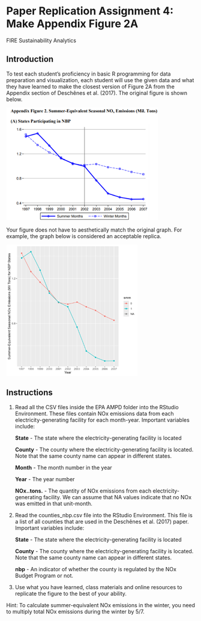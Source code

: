 # Paper Replication Assignment 4: Make Appendix Figure 2A
FIRE Sustainability Analytics

## Introduction

To test each student’s proficiency in basic R programming for data
preparation and visualization, each student will use the given data and
what they have learned to make the closest version of Figure 2A from the
Appendix section of Deschênes et al. (2017). The original figure is
shown below.

<img src="fig2a.png" data-fig-align="center" width="405" />

Your figure does not have to aesthetically match the original graph. For
example, the graph below is considered an acceptable replica.

<img src="rep_fig2a.png" data-fig-align="center" width="350" />

## Instructions

1.  Read all the CSV files inside the EPA AMPD folder into the RStudio
    Environment. These files contain NOx emissions data from each
    electricity-generating facility for each month-year. Important
    variables include:

    **State** - The state where the electricity-generating facility is
    located

    **County** - The county where the electricity-generating facility is
    located. Note that the same county name can appear in different
    states.

    **Month** - The month number in the year

    **Year** - The year number

    **NOx..tons.** - The quantity of NOx emissions from each
    electricity-generating facility. We can assume that NA values
    indicate that no NOx was emitted in that unit-month.

2.  Read the counties_nbp.csv file into the RStudio Environment. This
    file is a list of all counties that are used in the Deschênes et
    al. (2017) paper. Important variables include:

    **State** - The state where the electricity-generating facility is
    located

    **County** - The county where the electricity-generating facility is
    located. Note that the same county name can appear in different
    states.

    **nbp** - An indicator of whether the county is regulated by the NOx
    Budget Program or not.

3.  Use what you have learned, class materials and online resources to
    replicate the figure to the best of your ability.

Hint: To calculate summer-equivalent NOx emissions in the winter, you
need to multiply total NOx emissions during the winter by 5/7.
